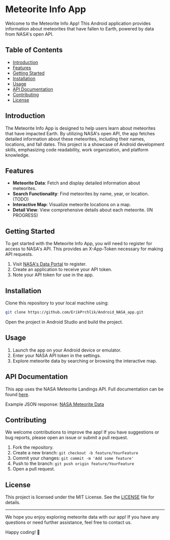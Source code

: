 # Meteorite Info App

Welcome to the Meteorite Info App! This Android application provides information about meteorites that have fallen to Earth, powered by data from NASA's open API.

## Table of Contents
- [Introduction](#introduction)
- [Features](#features)
- [Getting Started](#getting-started)
- [Installation](#installation)
- [Usage](#usage)
- [API Documentation](#api-documentation)
- [Contributing](#contributing)
- [License](#license)

## Introduction

The Meteorite Info App is designed to help users learn about meteorites that have impacted Earth. By utilizing NASA's open API, the app fetches detailed information about these meteorites, including their names, locations, and fall dates. This project is a showcase of Android development skills, emphasizing code readability, work organization, and platform knowledge.

## Features

- **Meteorite Data**: Fetch and display detailed information about meteorites.
- **Search Functionality**: Find meteorites by name, year, or location. (TODO)
- **Interactive Map**: Visualize meteorite locations on a map.
- **Detail View**: View comprehensive details about each meteorite. (IN PROGRESS)

## Getting Started

To get started with the Meteorite Info App, you will need to register for access to NASA's API. This provides an X-App-Token necessary for making API requests.

1. Visit [NASA's Data Portal](https://data.nasa.gov/login) to register.
2. Create an application to receive your API token.
3. Note your API token for use in the app.

## Installation

Clone this repository to your local machine using:

```bash
git clone https://github.com/ErikPrchlik/Android_NASA_app.git
```

Open the project in Android Studio and build the project.

## Usage

1. Launch the app on your Android device or emulator.
2. Enter your NASA API token in the settings.
3. Explore meteorite data by searching or browsing the interactive map.

## API Documentation

This app uses the NASA Meteorite Landings API. Full documentation can be found [here](https://dev.socrata.com/foundry/data.nasa.gov/y77d-th95).

Example JSON response: [NASA Meteorite Data](https://data.nasa.gov/resource/y77d-th95.json)

## Contributing

We welcome contributions to improve the app! If you have suggestions or bug reports, please open an issue or submit a pull request.

1. Fork the repository.
2. Create a new branch: `git checkout -b feature/YourFeature`
3. Commit your changes: `git commit -m 'Add some feature'`
4. Push to the branch: `git push origin feature/YourFeature`
5. Open a pull request.

## License

This project is licensed under the MIT License. See the [LICENSE](LICENSE) file for details.

---

We hope you enjoy exploring meteorite data with our app! If you have any questions or need further assistance, feel free to contact us.

Happy coding! 🚀
